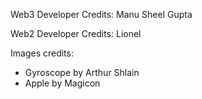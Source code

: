 Web3 Developer Credits: Manu Sheel Gupta

Web2 Developer Credits: Lionel

Images credits:
- Gyroscope by Arthur Shlain
- Apple by Magicon 
